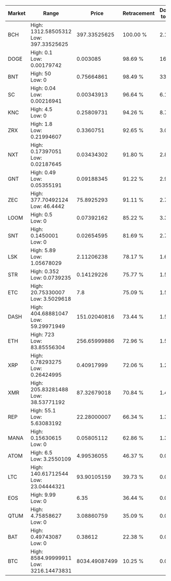 | Market | Range | Price| Retracement | Doubles to 50% |
| --- | --- | --- | --- | --- |
| BCH | High: 1312.58505312<br />Low: 397.33525625 | 397.33525625 | 100.00 % | 2.15 |
| DOGE | High: 0.1<br />Low: 0.00179742 | 0.003085 | 98.69 % | 16.50 |
| BNT | High: 50<br />Low: 0 | 0.75664861 | 98.49 % | 33.04 |
| SC | High: 0.04<br />Low: 0.00216941 | 0.00343913 | 96.64 % | 6.13 |
| KNC | High: 4.5<br />Low: 0 | 0.25809731 | 94.26 % | 8.72 |
| ZRX | High: 1.8<br />Low: 0.21994607 | 0.3360751 | 92.65 % | 3.01 |
| NXT | High: 0.17397051<br />Low: 0.02187645 | 0.03434302 | 91.80 % | 2.85 |
| GNT | High: 0.49<br />Low: 0.05355191 | 0.09188345 | 91.22 % | 2.96 |
| ZEC | High: 377.70492124<br />Low: 46.4442 | 75.8925293 | 91.11 % | 2.79 |
| LOOM | High: 0.5<br />Low: 0 | 0.07392162 | 85.22 % | 3.38 |
| SNT | High: 0.1450001<br />Low: 0 | 0.02654595 | 81.69 % | 2.73 |
| LSK | High: 5.89<br />Low: 1.05678029 | 2.11206238 | 78.17 % | 1.64 |
| STR | High: 0.352<br />Low: 0.0739235 | 0.14129226 | 75.77 % | 1.51 |
| ETC | High: 20.75330007<br />Low: 3.5029618 | 7.8 | 75.09 % | 1.55 |
| DASH | High: 404.68881047<br />Low: 59.29971949 | 151.02040816 | 73.44 % | 1.54 |
| ETH | High: 723<br />Low: 83.85556304 | 256.65999886 | 72.96 % | 1.57 |
| XRP | High: 0.78293275<br />Low: 0.26424995 | 0.40917999 | 72.06 % | 1.28 |
| XMR | High: 205.83281488<br />Low: 38.53771192 | 87.32679018 | 70.84 % | 1.40 |
| REP | High: 55.1<br />Low: 5.63083192 | 22.28000007 | 66.34 % | 1.36 |
| MANA | High: 0.15630615<br />Low: 0 | 0.05805112 | 62.86 % | 1.35 |
| ATOM | High: 6.5<br />Low: 3.2550109 | 4.99536055 | 46.37 % | 0.00 |
| LTC | High: 140.61712544<br />Low: 23.04444321 | 93.90105159 | 39.73 % | 0.00 |
| EOS | High: 9.99<br />Low: 0 | 6.35 | 36.44 % | 0.00 |
| QTUM | High: 4.75858627<br />Low: 0 | 3.08860759 | 35.09 % | 0.00 |
| BAT | High: 0.49743087<br />Low: 0 | 0.38612 | 22.38 % | 0.00 |
| BTC | High: 8584.99999911<br />Low: 3216.14473831 | 8034.49087499 | 10.25 % | 0.00 |
